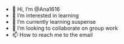 - 👋 Hi, I’m @Ana1616
- 👀 I’m interested in learning 
- 🌱 I’m currently learning suspense 
- 💞️ I’m looking to collaborate on group work
- 📫 How to reach me to the email 

<!---
Ana1616/Ana1616 is a ✨ special ✨ repository because its `README.md` (this file) appears on your GitHub profile.
You can click the Preview link to take a look at your changes.
--->
